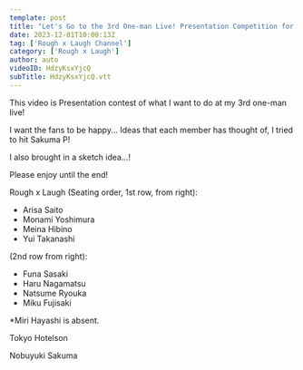 ```yaml
---
template: post
title: "Let's Go to the 3rd One-man Live! Presentation Competition for Things I Want to Do!"
date: 2023-12-01T10:00:13Z
tag: ['Rough x Laugh Channel']
category: ['Rough x Laugh']
author: auto 
videoID: HdzyKsxYjcQ
subTitle: HdzyKsxYjcQ.vtt
---
```

This video is Presentation contest of what I want to do at my 3rd one-man live!

I want the fans to be happy... Ideas that each member has thought of, I tried to hit Sakuma P!

I also brought in a sketch idea...!

Please enjoy until the end!

Rough x Laugh
(Seating order, 1st row, from right): 

- Arisa Saito
- Monami Yoshimura
- Meina Hibino
- Yui Takanashi

(2nd row from right):

- Funa Sasaki
- Haru Nagamatsu
- Natsume Ryouka
- Miku Fujisaki

*Miri Hayashi is absent.


Tokyo Hotelson

Nobuyuki Sakuma